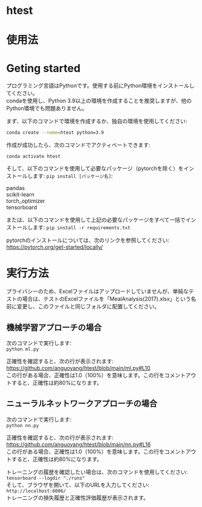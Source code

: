 # htest

# 使用法

# Geting started  
プログラミング言語はPythonです。使用する前にPython環境をインストールしてください。  
condaを使用し、Python 3.9以上の環境を作成することを推奨しますが、他のPython環境でも問題ありません。  

まず、以下のコマンドで環境を作成するか、独自の環境を使用してください:    
```bash 
conda create --name=htest python=3.9     
```

作成が成功したら、次のコマンドでアクティベートできます: 
``` 
conda activate htest
```

そして、以下のコマンドを使用して必要なパッケージ（pytorchを除く）をインストールします: ```pip install [パッケージ名]```:

pandas  
scikit-learn  
torch_optimizer  
tensorboard  

または、以下のコマンドを使用して上記の必要なパッケージをすべて一括でインストールします: ```pip install -r requirements.txt```

pytorchのインストールについては、次のリンクを参照してください:  
https://pytorch.org/get-started/locally/  

# 実行方法
プライバシーのため、Excelファイルはアップロードしていませんが、単純なテストの場合は、テストのExcelファイルを「MealAnalysis(2017).xlsx」という名前に変更し、このファイルと同じフォルダに配置してください。  

## 機械学習アプローチの場合  
次のコマンドで実行します:  
```python ml.py```

正確性を確認すると、次の行が表示されます:  
https://github.com/anguoyang/htest/blob/main/ml.py#L10  
この行がある場合、正確性は1.0（100%）を意味します。この行をコメントアウトすると、正確性は約80%になります。  

## ニューラルネットワークアプローチの場合  
次のコマンドで実行します:    
```python nn.py```  

正確性を確認すると、次の行が表示されます:  
https://github.com/anguoyang/htest/blob/main/nn.py#L16  
この行がある場合、正確性は1.0（100%）を意味します。この行をコメントアウトすると、正確性は約80%になります。  

トレーニングの履歴を確認したい場合は、次のコマンドを使用してください:    
```tensorboard --logdir "./runs"```   
そして、ブラウザを開いて、以下のURLを入力してください:    
```http://localhost:6006/```      
トレーニングの損失履歴と正確性評価履歴が表示されます。  
